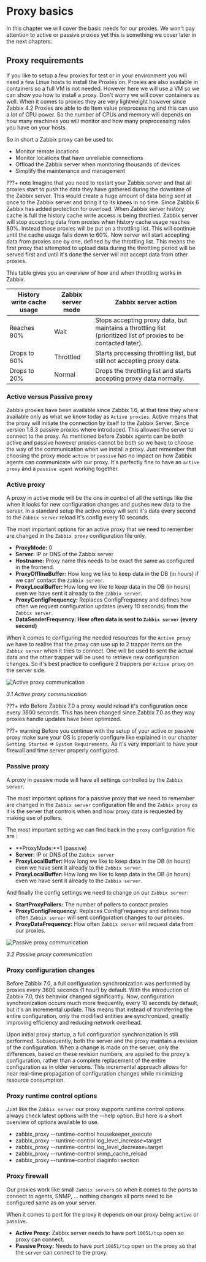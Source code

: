 # Proxy basics

In this chapter we will cover the basic needs for our proxies. We won't pay
attention to active or passive proxies yet this is something we cover later
in the next chapters.

## Proxy requirements
If you like to setup a few proxies for test or in your environment you will need
a few Linux hosts to install the Proxies on. Proxies are also available in containers
so a full VM is not needed. However here we will use a VM so we can show you how to
install a proxy. Don't worry we will cover containers as well. When it comes to
proxies they are very lightweight however since Zabbix 4.2 Proxies are able to
do Item value preprocessing and this can use a lot of CPU power. So the number
of CPUs and memory will depends on how many machines you will monitor and how many
preprocessing rules you have on your hosts.

So in short a Zabbix proxy can be used to:

- Monitor remote locations
- Monitor locations that have unreliable connections
- Offload the Zabbix server when monitoring thousands of devices
- Simplify the maintenance and management


???+ note
     Imagine that you need to restart your Zabbix server and that all proxies start
     to push the data they have gathered during the downtime of the Zabbix server.
     This would create a huge amount of data being sent at once to the Zabbix server
     and bring it to its knees in no time. Since Zabbix 6 Zabbix has added protection
     for overload. When Zabbix server history cache is full the history cache write
     access is being throttled. Zabbix server will stop accepting data from proxies
     when history cache usage reaches 80%. Instead those proxies will be put on a
     throttling list. This will continue until the cache usage falls down to 60%.
     Now server will start accepting data from proxies one by one, defined by the
     throttling list. This means the first proxy that attempted to upload data during
     the throttling period will be served first and until it's done the server will
     not accept data from other proxies.

This table gives you an overview of how and when throttling works in Zabbix.

|History write cache usage 	| Zabbix server mode	| Zabbix server action 	|
|----                       |----                 |----                   |
|Reaches 80%                |Wait                 |Stops accepting proxy data, but maintains a throttling list (prioritized list of proxies to be contacted later).|
|Drops to 60%               |Throttled            |Starts processing throttling list, but still not accepting proxy data.	|
|Drops to 20%	              |Normal               |Drops the throttling list and starts accepting proxy data normally.|


### Active versus Passive proxy

Zabbix proxies have been available since Zabbix 1.6, at that time they where available
only as what we know today as `Active proxies`. Active means that the proxy will
initiate the connection by itself to the Zabbix Server. Since version 1.8.3 passive
proxies where introduced. This allowed the server to connect to the proxy. As mentioned
before Zabbix agents can be both active and passive however proxies cannot be both
so we have to choose the way of the communication when we install a proxy. Just
remember that choosing the proxy mode `active` or `passive` has no impact on how
Zabbix agents can communicate with our proxy. It's perfectly fine to have an `active proxy`
and a `passive agent` working together.

### Active proxy

A proxy in active mode will be the one in control of all the settings like the when it looks
for new configuration changes and pushes new data to the server.
In a standard setup the active proxy will sent it's data every second to the `Zabbix server`
reload it's config every 10 seconds.

The most important options for an active proxy that we need to remember are changed
in the `Zabbix proxy` configuration file only.

- **ProxyMode:** 0
- **Server:** IP or DNS of the Zabbix server
- **Hostname:** Proxy name this needs to be exact the same as configured in the
  frontend.
- **ProxyOfflineBuffer:** How long we like to keep data in the DB (in hours) if
  we can' contact the `Zabbix server`.
- **ProxyLocalBuffer:** How long we like to keep data in the DB (in hours) even
  we have sent it already to the `Zabbix server`.
- **ProxyConfigFrequency:** Replaces ConfigFrequency and defines how often we
  request configuration updates (every 10 seconds) from the `Zabbix server`.
- **DataSenderFrequency: How often data is sent to `Zabbix server` (every second)**

When it comes to configuring the needed resources for the `Active proxy` we have
to realise that the proxy can use up to 2 trapper items on the `Zabbix server`
when it tries to connect. One will be used to sent the actual data and the other trapper
will be used to retrieve new configuration changes. So it's best practice to configure
2 trappers per `Active proxy` on the server side.

![Active proxy communication](ch03-active-communication.png)

*3.1 Active proxy communication*

???+ info
     Before Zabbix 7.0 a proxy would reload it's configuration once every 3600
     seconds. This has been changed since Zabbix 7.0 as they way proxies handle
     updates have been optimized.

???+ warning
     Before you continue with the setup of your active or passive proxy make sure
     your OS is properly configure like explained in our chapter `Getting Started` 
     => `System Requirements`. As it's very important to have your firewall and
     time server properly configured.

### Passive proxy

A proxy in passive mode will have all settings controlled by the `Zabbix server`.

The most important options for a passive proxy that we need to remember are changed
in the `Zabbix server` configuration file and the `Zabbix proxy` as it is the server
that controls when and how proxy data is requested by making use of pollers.

The most important setting we can find back in the `proxy` configuration file are :

- **ProxyMode:**1 (passive)
- **Server:** IP or DNS of the `Zabbix server`
- **ProxyLocalBuffer:** How long we like to keep data in the DB (in hours) even
  we have sent it already to the `Zabbix server`.
- **ProxyLocalBuffer:** How long we like to keep data in the DB (in hours) even
  we have sent it already to the `Zabbix server`.

And finally the config settings we need to change on our `Zabbix server`:

- **StartProxyPollers:** The number of pollers to contact proxies 
- **ProxyConfigFrequency:** Replaces ConfigFrequency and defines how often `Zabbix server`
  will sent configuration changes to our proxies.
- **ProxyDataFrequency:** How often `Zabbix server` will request data from our proxies.

![Passive proxy communication](ch03-passive-communication.png)

*3.2 Passive proxy communication*

### Proxy configuration changes

Before Zabbix 7.0, a full configuration synchronization was performed by proxies every
3600 seconds (1 hour) by default. With the introduction of Zabbix 7.0, this behavior
changed significantly. Now, configuration synchronization occurs much more frequently,
every 10 seconds by default, but it's an incremental update. This means that instead
of transferring the entire configuration, only the modified entities are synchronized,
greatly improving efficiency and reducing network overhead.

Upon initial proxy startup, a full configuration synchronization is still performed.
Subsequently, both the server and the proxy maintain a revision of the configuration.
When a change is made on the server, only the differences, based on these revision
numbers, are applied to the proxy's configuration, rather than a complete replacement
of the entire configuration as in older versions. This incremental approach allows
for near real-time propagation of configuration changes while minimizing resource
consumption.

### Proxy runtime control options

Just like the `Zabbix server` our proxy supports runtime control options always
check latest options with the --help option. But here is a short overview of
options available to use.

- zabbix_proxy --runtime-control housekeeper_execute
- zabbix_proxy --runtime-control log_level_increase=target
- zabbix_proxy --runtime-control log_level_decrease=target
- zabbix_proxy --runtime-control snmp_cache_reload
- zabbix_proxy --runtime-control diaginfo=section

### Proxy firewall

Our proxies work like small `Zabbix servers` so when it comes to the ports to connect to
agents, SNMP, ... nothing changes all ports need to be configured same as on your server.

When it comes to port for the proxy it depends on our proxy being `active` or `passive`.

- **Active Proxy:** Zabbix server needs to have port `10051/tcp` open so proxy can connect.
- **Passive Proxy:** Needs to have port `10051/tcp` open on the proxy so that the
  `server` can connect to the proxy.


